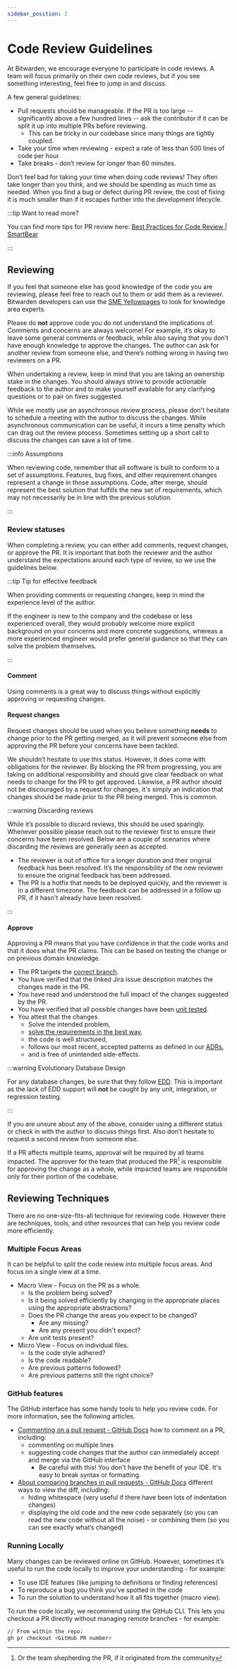 ```yaml
---
sidebar_position: 2
---
```


# Code Review Guidelines

At Bitwarden, we encourage everyone to participate in code reviews. A team will focus primarily on
their own code reviews, but if you see something interesting, feel free to jump in and discuss.

A few general guidelines:

- Pull requests should be manageable. If the PR is too large -- significantly above a few hundred
  lines -- ask the contributor if it can be split it up into multiple PRs before reviewing.
  - This can be tricky in our codebase since many things are tightly coupled.
- Take your time when reviewing - expect a rate of less than 500 lines of code per hour.
- Take breaks - don’t review for longer than 60 minutes.

Don’t feel bad for taking your time when doing code reviews! They often take longer than you think,
and we should be spending as much time as needed. When you find a bug or defect during PR review,
the cost of fixing it is much smaller than if it escapes further into the development lifecycle.

:::tip Want to read more?

You can find more tips for PR review here:
[Best Practices for Code Review | SmartBear](https://smartbear.com/learn/code-review/best-practices-for-peer-code-review/)

:::

## Reviewing

If you feel that someone else has good knowledge of the code you are reviewing, please feel free to
reach out to them or add them as a reviewer. <Bitwarden>Bitwarden developers can use the [SME
Yellowpages][sme-yellowpages] to look for knowledge area experts.</Bitwarden>

Please do **not** approve code you do not understand the implications of. Comments and concerns are
always welcome! For example, it’s okay to leave some general comments or feedback, while also saying
that you don’t have enough knowledge to approve the changes. The author can ask for another review
from someone else, and there’s nothing wrong in having two reviewers on a PR.

When undertaking a review, keep in mind that you are taking an ownership stake in the changes. You
should always strive to provide actionable feedback to the author and to make yourself available for
any clarifying questions or to pair on fixes suggested.

While we mostly use an asynchronous review process, please don't hesitate to schedule a meeting with
the author to discuss the changes. While asynchronous communication can be useful, it incurs a time
penalty which can drag out the review process. Sometimes setting up a short call to discuss the
changes can save a lot of time.

:::info Assumptions

<a id="assumptions-note"></a> When reviewing code, remember that all software is built to conform to
a set of assumptions. Features, bug fixes, and other requirement changes represent a change in those
assumptions. Code, after merge, should represent the best solution that fulfills the new set of
requirements, which may not necessarily be in line with the previous solution.

:::

### Review statuses

When completing a review, you can either add comments, request changes, or approve the PR. It is
important that both the reviewer and the author understand the expectations around each type of
review, so we use the guidelines below.

:::tip Tip for effective feedback

When providing comments or requesting changes, keep in mind the experience level of the author.

If the engineer is new to the company and the codebase or less experienced overall, they would
probably welcome more explicit background on your concerns and more concrete suggestions, whereas a
more experienced engineer would prefer general guidance so that they can solve the problem
themselves.

:::

#### Comment

Using comments is a great way to discuss things without explicitly approving or requesting changes.

#### Request changes

Request changes should be used when you believe something **needs** to change prior to the PR
getting merged, as it will prevent someone else from approving the PR before your concerns have been
tackled.

We shouldn’t hesitate to use this status. However, it does come with obligations for the reviewer.
By blocking the PR from progressing, you are taking on additional responsibility and should give
clear feedback on what needs to change for the PR to get approved. Likewise, a PR author should not
be discouraged by a request for changes, it's simply an indication that changes should be made prior
to the PR being merged. This is common.

:::warning Discarding reviews

While it’s possible to discard reviews, this should be used sparingly. Whenever possible please
reach out to the reviewer first to ensure their concerns have been resolved. Below are a couple of
scenarios where discarding the reviews are generally seen as accepted.

- The reviewer is out of office for a longer duration and their original feedback has been resolved.
  It’s the responsibility of the new reviewer to ensure the original feedback has been addressed.
- The PR is a hotfix that needs to be deployed quickly, and the reviewer is in a different timezone.
  The feedback can be addressed in a follow up PR, if it hasn't already have been resolved.

:::

#### Approve

Approving a PR means that you have confidence in that the code works and that it does what the PR
claims. This can be based on testing the change or on previous domain knowledge.

- The PR targets the [correct branch](branching#which-branching-model-to-choose).
- You have verified that the linked Jira issue description matches the changes made in the PR.
- You have read and understood the full impact of the changes suggested by the PR.
- You have verified that all possible changes have been
  [unit tested](./../testing/unit/naming-conventions.mdx).
- You attest that the changes
  - Solve the intended problem,
  - [solve the requirements in the best way](#assumptions-note),
  - the code is well structured,
  - follows our most recent, accepted patterns as defined in our [ADRs](../../architecture/adr/),
  - and is free of unintended side-effects.

:::warning Evolutionary Database Design

For any database changes, be sure that they follow
[EDD](../../contributing/database-migrations/edd.mdx). This is important as the lack of EDD support
will **not** be caught by any unit, integration, or regression testing.

:::

If you are unsure about any of the above, consider using a different status or check in with the
author to discuss things first. Also don’t hesitate to request a second review from someone else.

If a PR affects multiple teams, approval will be required by all teams impacted. The approver for
the team that produced the PR[^1] is responsible for approving the change as a whole, while impacted
teams are responsible only for their portion of the codebase.

## Reviewing Techniques

There are no one-size-fits-all technique for reviewing code. However there are techniques, tools,
and other resources that can help you review code more efficiently.

### Multiple Focus Areas

It can be helpful to split the code review into multiple focus areas. And focus on a single view at
a time.

- Macro View - Focus on the PR as a whole.
  - Is the problem being solved?
  - Is it being solved efficiently by changing in the appropriate places using the appropriate
    abstractions?
  - Does the PR change the areas you expect to be changed?
    - Are any missing?
    - Are any present you didn't expect?
  - Are unit tests present?
- Micro View - Focus on individual files.
  - Is the code style adhered?
  - Is the code readable?
  - Are previous patterns followed?
  - Are previous patterns still the right choice?

### GitHub features

The GitHub interface has some handy tools to help you review code. For more information, see the
following articles.

- [Commenting on a pull request - GitHub Docs][gh-commenting] how to comment on a PR, including:
  - commenting on multiple lines
  - suggesting code changes that the author can immediately accept and merge via the GitHub
    interface
    - Be careful with this! You don't have the benefit of your IDE. It's easy to break syntax or
      formatting.
- [About comparing branches in pull requests - GitHub Docs][gh-branches] different ways to view the
  diff, including:
  - hiding whitespace (very useful if there have been lots of indentation changes)
  - displaying the old code and the new code separately (so you can read the new code without all
    the noise) - or combining them (so you can see exactly what’s changed)

### Running Locally

Many changes can be reviewed online on GitHub. However, sometimes it’s useful to run the code
locally to improve your understanding - for example:

- To use IDE features (like jumping to definitions or finding references)
- To reproduce a bug you think you’ve spotted in the code
- To run the solution to understand how it all fits together (macro view).

To run the code locally, we recommend using the GitHub CLI. This lets you checkout a PR directly
without managing remote branches - for example:

```bash
// From within the repo:
gh pr checkout <GitHub PR number>
```

[sme-yellowpages]: https://bitwarden.atlassian.net/wiki/spaces/DEV/pages/195919928
[gh-commenting]:
  https://docs.github.com/en/pull-requests/collaborating-with-pull-requests/reviewing-changes-in-pull-requests/commenting-on-a-pull-request
[gh-branches]:
  https://docs.github.com/en/pull-requests/collaborating-with-pull-requests/proposing-changes-to-your-work-with-pull-requests/about-comparing-branches-in-pull-requests

[^1]: Or the team shepherding the PR, if it originated from the community
